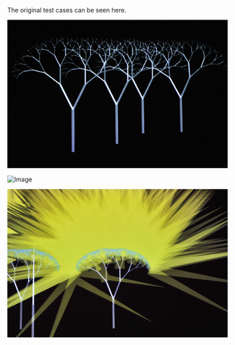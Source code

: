 The original test cases can be seen here.


![Image](https://github.com/TeganB/devart-template/blob/master/project_images/Dissonance_Installations_test1.jpg "Dissonace at Six - test1")

![Image](https://github.com/TeganB/devart-template/blob/master/project_images/Dissonance_Installations_test2.jpg "Dissonace at Six - test2")

![Image](https://github.com/TeganB/devart-template/blob/master/project_images/Dissonance_Installations_test3.jpg "Dissonace at Six - test3")

